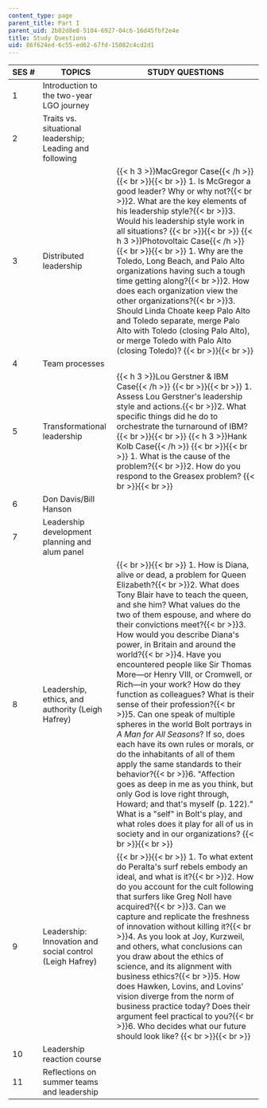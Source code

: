 ```yaml
---
content_type: page
parent_title: Part I
parent_uid: 2b02d8e8-5104-6927-04c6-16d45fbf2e4e
title: Study Questions
uid: 86f624ed-6c55-ed62-67fd-15082c4cd2d1
---
```


| SES # | TOPICS | STUDY QUESTIONS |
| --- | --- | --- |
| 1 | Introduction to the two-year LGO journey | &nbsp; |
| 2 | Traits vs. situational leadership; Leading and following | &nbsp; |
| 3 | Distributed leadership | {{< h 3 >}}MacGregor Case{{< /h >}} {{< br >}}{{< br >}} 1.  Is McGregor a good leader? Why or why not?{{< br >}}2.  What are the key elements of his leadership style?{{< br >}}3.  Would his leadership style work in all situations? {{< br >}}{{< br >}} {{< h 3 >}}Photovoltaic Case{{< /h >}} {{< br >}}{{< br >}} 1.  Why are the Toledo, Long Beach, and Palo Alto organizations having such a tough time getting along?{{< br >}}2.  How does each organization view the other organizations?{{< br >}}3.  Should Linda Choate keep Palo Alto and Toledo separate, merge Palo Alto with Toledo (closing Palo Alto), or merge Toledo with Palo Alto (closing Toledo)? {{< br >}}{{< br >}}  |
| 4 | Team processes | &nbsp; |
| 5 | Transformational leadership | {{< h 3 >}}Lou Gerstner & IBM Case{{< /h >}} {{< br >}}{{< br >}} 1.  Assess Lou Gerstner's leadership style and actions.{{< br >}}2.  What specific things did he do to orchestrate the turnaround of IBM? {{< br >}}{{< br >}} {{< h 3 >}}Hank Kolb Case{{< /h >}} {{< br >}}{{< br >}} 1.  What is the cause of the problem?{{< br >}}2.  How do you respond to the Greasex problem? {{< br >}}{{< br >}}  |
| 6 | Don Davis/Bill Hanson | &nbsp; |
| 7 | Leadership development planning and alum panel | &nbsp; |
| 8 | Leadership, ethics, and authority (Leigh Hafrey) |  {{< br >}}{{< br >}} 1.  How is Diana, alive or dead, a problem for Queen Elizabeth?{{< br >}}2.  What does Tony Blair have to teach the queen, and she him? What values do the two of them espouse, and where do their convictions meet?{{< br >}}3.  How would you describe Diana's power, in Britain and around the world?{{< br >}}4.  Have you encountered people like Sir Thomas More—or Henry VIII, or Cromwell, or Rich—in your work? How do they function as colleagues? What is their sense of their profession?{{< br >}}5.  Can one speak of multiple spheres in the world Bolt portrays in _A Man for All Seasons_? If so, does each have its own rules or morals, or do the inhabitants of all of them apply the same standards to their behavior?{{< br >}}6.  "Affection goes as deep in me as you think, but only God is love right through, Howard; and that's myself (p. 122)." What is a "self" in Bolt's play, and what roles does it play for all of us in society and in our organizations? {{< br >}}{{< br >}}  |
| 9 | Leadership: Innovation and social control (Leigh Hafrey) |  {{< br >}}{{< br >}} 1.  To what extent do Peralta's surf rebels embody an ideal, and what is it?{{< br >}}2.  How do you account for the cult following that surfers like Greg Noll have acquired?{{< br >}}3.  Can we capture and replicate the freshness of innovation without killing it?{{< br >}}4.  As you look at Joy, Kurzweil, and others, what conclusions can you draw about the ethics of science, and its alignment with business ethics?{{< br >}}5.  How does Hawken, Lovins, and Lovins' vision diverge from the norm of business practice today? Does their argument feel practical to you?{{< br >}}6.  Who decides what our future should look like? {{< br >}}{{< br >}}  |
| 10 | Leadership reaction course | &nbsp; |
| 11 | Reflections on summer teams and leadership |